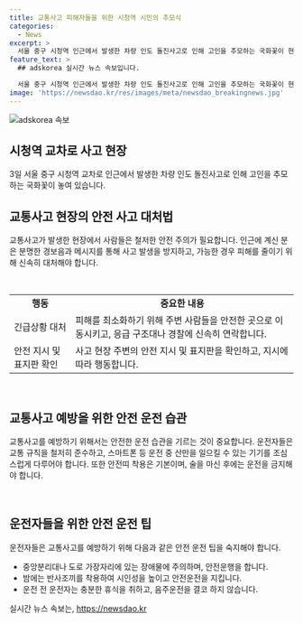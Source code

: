 ```yaml
---
title: 교통사고 피해자들을 위한 시청역 시민의 추모식
categories:
  - News
excerpt: >
  서울 중구 시청역 인근에서 발생한 차량 인도 돌진사고로 인해 고인을 추모하는 국화꽃이 현장에 놓였다. 사고 현장에서의 모습은 안타까우며 이목을 끈다.
feature_text: >
  ## adskorea 실시간 뉴스 속보입니다.

  서울 중구 시청역 인근에서 발생한 차량 인도 돌진사고로 인해 고인을 추모하는 국화꽃이 현장에 놓였다. 사고 현장에서의 모습은 안타까우며 이목을 끈다.
image: 'https://newsdao.kr/res/images/meta/newsdao_breakingnews.jpg'
---
```


<p><img src="https://newsdao.kr/res/images/meta/newsdao_breakingnews.jpg" alt="adskorea 속보" /></p>

<h2 data-ke-size="size26">시청역 교차로 사고 현장</h2>

<p data-ke-size="size16">3일 서울 중구 시청역 교차로 인근에서 발생한 차량 인도 돌진사고로 인해 고인을 추모하는 국화꽃이 놓여 있습니다.</p>

<h2 data-ke-size="size26">교통사고 현장의 안전 사고 대처법</h2>

<p data-ke-size="size16">교통사고가 발생한 현장에서 사람들은 철저한 안전 주의가 필요합니다. 인근에 계신 분은 분명한 경보음과 메시지를 통해 사고 발생을 방지하고, 가능한 경우 피해를 줄이기 위해 신속히 대처해야 합니다. </p>

<p data-ke-size="size16">&nbsp;</p>

<table>
  <tbody>
    <tr>
      <td style="text-align: center; height: 17px;"><b>행동</b></td>
      <td style="text-align: center; height: 17px;"><b>중요한 내용</b></td>
    </tr>
    <tr>
      <td style="text-align: left; height: 17px;">긴급상황 대처</td>
      <td style="text-align: left; height: 17px;">피해를 최소화하기 위해 주변 사람들을 안전한 곳으로 이동시키고, 응급 구조대나 경찰에 신속히 연락합니다.</td>
    </tr>
    <tr>
      <td style="text-align: left; height: 17px;">안전 지시 및 표지판 확인</td>
      <td style="text-align: left; height: 17px;">사고 현장 주변의 안전 지시 및 표지판을 확인하고, 지시에 따라 행동합니다.</td>
    </tr>
  </tbody>
</table>

<p data-ke-size="size16">&nbsp;</p>

<h2 data-ke-size="size26">교통사고 예방을 위한 안전 운전 습관</h2>

<p data-ke-size="size16">교통사고를 예방하기 위해서는 안전한 운전 습관을 기르는 것이 중요합니다. 운전자들은 교통 규칙을 철저히 준수하고, 스마트폰 등 운전 중 산만을 일으킬 수 있는 기기를 조심스럽게 다루어야 합니다. 또한 안전띠 착용은 기본이며, 술을 마신 후에는 운전을 금지해야 합니다. </p>

<p data-ke-size="size16">&nbsp;</p>

<h2 data-ke-size="size26">운전자들을 위한 안전 운전 팁</h2>

<p data-ke-size="size16">운전자들은 교통사고를 예방하기 위해 다음과 같은 안전 운전 팁을 숙지해야 합니다.</p>

<ul>
  <li>중앙분리대나 도로 가장자리에 있는 장애물에 주의하며, 안전운행을 합니다.</li>
  <li>밤에는 반사조끼를 착용하여 시인성을 높이고 안전운전을 지킵니다.</li>
  <li>운전 전 운전자는 충분한 휴식을 취하고, 음주운전을 결코 하지 않습니다.</li>
</ul>

<p data-ke-size="size16"></p>
실시간 뉴스 속보는, <a href="https://newsdao.kr" rel="dofollow">https://newsdao.kr</a>



